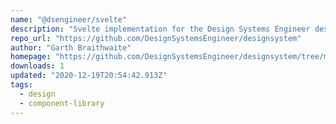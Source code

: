 ```yaml
---
name: "@dsengineer/svelte"
description: "Svelte implementation for the Design Systems Engineer design system"
repo_url: "https://github.com/DesignSystemsEngineer/designsystem"
author: "Garth Braithwaite"
homepage: "https://github.com/DesignSystemsEngineer/designsystem/tree/master/packages/dsengineer-svelte#readme"
downloads: 1
updated: "2020-12-19T20:54:42.913Z"
tags: 
  - design
  - component-library
---
```

